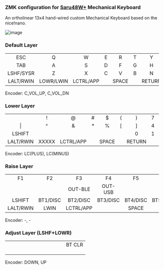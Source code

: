 ### ZMK configuration for [Saru48W+](https://github.com/slabua/keyboards/tree/main/saru48wplus) Mechanical Keyboard
An ortholinear 13x4 hand-wired custom Mechanical Keyboard based on the nice!nano.

![image](https://github.com/slabua/zmk-config-saru48wplus/assets/1002978/43f81249-28bc-498b-8c6f-22d4e38f3f3d)

### Default Layer
||||||||||||||
|:---:|:---:|:---:|:---:|:---:|:---:|:---:|:---:|:---:|:---:|:---:|:---:|:---:|
|   ESC   |    Q    |    W    |    E    |    R    |    T    |    Y    |    U    |    I    |    O    |    P    |    -    |  MUTE   |
|   TAB   |    A    |    S    |    D    |    F    |    G    |    H    |    J    |    K    |    L    |    ;    |    '    |  PRINT  |
|LSHF/SYSR|    Z    |    X    |    C    |    V    |    B    |    N    |    M    |    ,    |    .    |    /    |   UP    |RSHFT/DEL|
|LALT/RWIN|LOWR/LWIN|LCTRL/APP|         |  SPACE  |         | RETURN  |         |  BKSPC  |RAIS/RALT|  LEFT   |  DOWN   |  RIGHT  |

Encoder: C_VOL_UP, C_VOL_DN

### Lower Layer
||||||||||||||
|:---:|:---:|:---:|:---:|:---:|:---:|:---:|:---:|:---:|:---:|:---:|:---:|:---:|
|         |    !    |    @    |    #    |    $    |    (    |    )    |    7    |    8    |    9    |    *    |    -    |ZOOMRESET|
|   \|    |    ^    |    &    |    *    |    %    |    [    |    ]    |    4    |    5    |    6    |    /    |    +    |  PgUP   |
| LSHIFT  |         |         |         |         |         |    0    |    1    |    2    |    3    |    .    |    =    |  PgDN   |
|LALT/RWIN|  XXXXX  |LCTRL/APP|         |  SPACE  |         | RETURN  |         |    0    |    .    |         |   DEL   | RETURN  |

Encoder: LC(PLUS), LC(MINUS)

### Raise Layer
||||||||||||||
|:---:|:---:|:---:|:---:|:---:|:---:|:---:|:---:|:---:|:---:|:---:|:---:|:---:|
|   F1    |   F2    |   F3    |   F4    |   F5    |   F6    |   F7    |   F8    |   F9    |   F10   |   F11   |   F12   | BOOTLDR |
|         |         | OUT-BLE | OUT-USB |         |         |         |         |         |         |    `    |    ~    |  HOME   |
| LSHIFT  |BT1/DISC |BT2/DISC |BT3/DISC |BT4/DISC |BT5/DISC |         |         |         |         |    \    |         |   END   |
|LALT/RWIN|  LWIN   |LCTRL/APP|         |  SPACE  |         | RETURN  |         |         |  XXXXX  |         |         |         |

Encoder: -, -

### Adjust Layer (LSHF+LOWR)
||||||||||||||
|:---:|:---:|:---:|:---:|:---:|:---:|:---:|:---:|:---:|:---:|:---:|:---:|:---:|
|         |         |         |         |         |         |         |         |         |         |         |         | BT CLR  |
|         |         |         |         |         |         |         |         |         |         |         |         |         |
|         |         |         |         |         |         |         |         |         |         |         |         |         |
|         |         |         |         |         |         |         |         |         |         |         |         |         |

Encoder: DOWN, UP
